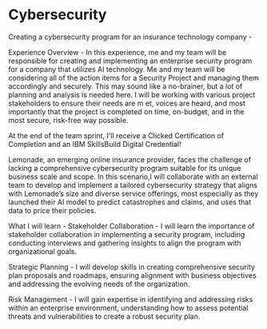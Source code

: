 # Cybersecurity
Creating a cybersecurity program for an insurance technology company -

Experience Overview - In this experience, me and my team will be responsible for creating and implementing an enterprise security program for a company that utilizes AI technology. Me and my team will be considering all of the action items for a Security Project and managing them accordingly and securely. This may sound like a no-brainer, but a lot of planning and analysis is needed here. I will be working with various project stakeholders to ensure their needs are m
et, voices are heard, and most importantly that the project is completed on time, on-budget, and in the most secure, risk-free way possible.

At the end of the team sprint, I'll receive a Clicked Certification of Completion and an IBM SkillsBuild Digital Credential! 

Lemonade, an emerging online insurance provider, faces the challenge of lacking a comprehensive cybersecurity program suitable for its unique business scale and scope. In this scenario,I will collaborate with an external team to develop and implement a tailored cybersecurity strategy that aligns with Lemonade’s size and diverse service offerings, most especially as they launched their AI model to predict catastrophes and claims, and uses that data to price their policies.

What I will learn - Stakeholder Collaboration - I will learn the importance of stakeholder collaboration in implementing a security program, including conducting interviews and gathering insights to align the program with organizational goals. 

Strategic Planning - I will develop skills in creating comprehensive security plan proposals and roadmaps, ensuring alignment with business objectives and addressing the evolving needs of the organization.

Risk Management - I will gain expertise in identifying and addressing risks within an enterprise environment, understanding how to assess potential threats and vulnerabilities to create a robust security plan.
